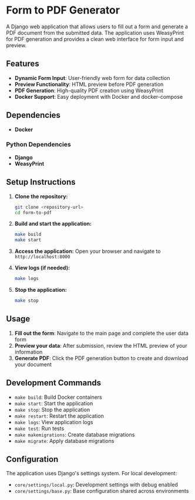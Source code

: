 # Form to PDF Generator

A Django web application that allows users to fill out a form and generate a PDF document from the submitted data. The application uses WeasyPrint for PDF generation and provides a clean web interface for form input and preview.

## Features

- **Dynamic Form Input**: User-friendly web form for data collection
- **Preview Functionality**: HTML preview before PDF generation
- **PDF Generation**: High-quality PDF creation using WeasyPrint
- **Docker Support**: Easy deployment with Docker and docker-compose

## Dependencies
- **Docker**

### Python Dependencies
- **Django**
- **WeasyPrint** 

## Setup Instructions


1. **Clone the repository:**
   ```bash
   git clone <repository-url>
   cd form-to-pdf
   ```

2. **Build and start the application:**
   ```bash
   make build
   make start
   ```

3. **Access the application:**
   Open your browser and navigate to `http://localhost:8000`

4. **View logs (if needed):**
   ```bash
   make logs
   ```

5. **Stop the application:**
   ```bash
   make stop
   ```
## Usage

1. **Fill out the form**: Navigate to the main page and complete the user data form
2. **Preview your data**: After submission, review the HTML preview of your information
3. **Generate PDF**: Click the PDF generation button to create and download your document


## Development Commands

- `make build`: Build Docker containers
- `make start`: Start the application
- `make stop`: Stop the application
- `make restart`: Restart the application
- `make logs`: View application logs
- `make test`: Run tests
- `make makemigrations`: Create database migrations
- `make migrate`: Apply database migrations

## Configuration

The application uses Django's settings system. For local development:
- `core/settings/local.py`: Development settings with debug enabled
- `core/settings/base.py`: Base configuration shared across environments
